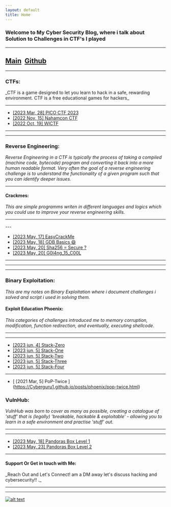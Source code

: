 ```yaml
---
layout: default
title: Home
---
```

### Welcome to My Cyber Security Blog, where i talk about Solution to Challenges in CTF's I played

---

<h2 class="mume-header" id="mainindexhtml-nbspnbsp-contactcontacthtml">   <a href="./index.html">Main</a>   <a href="https://github.com/Cyberguru1">Github</a>  </h2>

---

<h3 class="mume-header" id="ctf">CTFs:</h3>
_CTF is a game designed to let you learn to hack in a safe, rewarding environment. CTF is a free educational games for hackers_
<hr>

- [ [2023 Mar, 28]  PICO CTF 2023  ](https://Cyberguru1.github.io/posts/CTF/pico_CTF_2023.html)
- [ [2022 Nov, 15]  Nahamcon CTF  ](https://Cyberguru1.github.io/posts/CTF/Nahamcon-EU_2022.html)
- [ [2022 Oct, 19]  WICTF  ](https://Cyberguru1.github.io/posts/CTF/WICTF.html)

---

---

<h3 class="mume-header" id="reveng">Reverse Engineering:</h3>

_Reverse Engineering in a CTF is typically the process of taking a compiled (machine code, bytecode) program and converting it back into a more human readable format. Very often the goal of a reverse engineering challenge is to understand the functionality of a given program such that you can identify deeper issues._

<hr>

<h4 class="mume-header" id="reveng">Crackmes:</h4>

_This are simple programms writen in different languages and logics which you could use to improve your reverse engineering skills._

<hr>
---

- [ [2023 May, 17] EasyCrackMe ](https://Cyberguru1.github.io/posts/crackme/EasyCrackMe.html)
- [ [2023 May, 18] GDB Basics 😄](https://Cyberguru1.github.io/posts/crackme/GDBBasics.html)
- [ [2023 May, 20] Sha256 = Secure ?](https://Cyberguru1.github.io/posts/crackme/Sha256.html)
- [ [2023 May, 20] G0l4ng_15_C00L ](https://Cyberguru1.github.io/posts/crackme/golang_is_cool.html)

---

---

<hr>

<h3 class="mume-header" id="binex">Binary Exploitation:</h3>

_This are my notes on Binary Exploitation where i document challenges i solved and script i used in solving them._

<h4 class="mume-header" id="binex">Exploit Education Phoenix:</h4>

_This categories of challenges introduced me to memory corruption, modification, function redirection, and eventually, executing shellcode._

<hr>

---

- [ [2023 jun, 4] Stack-Zero ](https://Cyberguru1.github.io/posts/phoenix/Stack-zero.html)
- [ [2023 jun, 5] Stack-One ](https://Cyberguru1.github.io/posts/phoenix/stack-one.html)
- [ [2023 jun, 5] Stack-Two ](https://Cyberguru1.github.io/posts/phoenix/stack-two.html)
- [ [2023 jun, 5] Stack-Three ](https://Cyberguru1.github.io/posts/phoenix/stack-three.html)
- [ [2023 jun, 5] Stack-Four ](https://Cyberguru1.github.io/posts/phoenix/stack-four.html)

---
 - [ [2021 Mar, 5] PoP-Twice ] (https://Cyberguru1.github.io/posts/phoenix/pop-twice.html)

<h3 class="mume-header" id="vulnhub">VulnHub:</h3>

_VulnHub was born to cover as many as possible, creating a catalogue of 'stuff' that is (legally) 'breakable, hackable & exploitable' - allowing you to learn in a safe environment and practise 'stuff' out._

<hr>
<hr>

- [ [2023 May, 18] Pandoras Box Level 1](https://Cyberguru1.github.io/posts/VulnHub/pandoras_box.html)
- [ [2023 May, 23] Pandoras Box Level 2](https://Cyberguru1.github.io/posts/VulnHub/pandoras_box_v2.html)

---

<h4 class="mume-header" id="contact">Support Or Get in touch with Me:</h4>
_Reach Out and Let's Connect! am a DM away let's discuss hacking and cybersecurity!! ._
<hr>
<hr>

<!-- display the social media buttons in your README -->

[![alt text][1.1]][1]

<!-- icons with padding -->

<!-- links to your social media accounts -->

<!-- update these accordingly -->

[1.1]: http://i.imgur.com/tXSoThF.png
[2.1]: http://i.imgur.com/P3YfQoD.png
[3.1]: http://i.imgur.com/yCsTjba.png
[4.1]: http://i.imgur.com/YckIOms.png
[5.1]: http://i.imgur.com/1AGmwO3.png
[6.1]: http://i.imgur.com/0o48UoR.png
[1]: http://www.twitter.com/Cyberguru01
